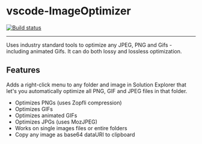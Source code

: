 # vscode-ImageOptimizer

[![Build status](https://ci.appveyor.com/api/projects/status/ju1to90vscseio43?svg=true)](https://ci.appveyor.com/project/tylerbhughes/vscode-imageoptimizer)

--------------------------------

Uses industry standard tools to optimize any JPEG, PNG
and Gifs - including animated Gifs. It can do both lossy
and lossless optimization.

## Features

Adds a right-click menu to any folder and image in Solution Explorer
that let's you automatically optimize all PNG, GIF and JPEG files
in that folder. 

- Optimizes PNGs (uses Zopfli compression)
- Optimizes GIFs
- Optimizes animated GIFs
- Optimizes JPGs (uses MozJPEG)
- Works on single images files or entire folders
- Copy any image as base64 dataURI to clipboard